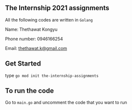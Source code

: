 The Internship 2021 assignments
-
All the following codes are written in `Golang`

Name: Thethawat Kongyu 

Phone number: 0946166254

Email: thethawat.k@gmail.com

Get Started
-
type `go mod init the-internship-assignments`

To run the code
-
Go to `main.go` and uncomment the code that you want to run

